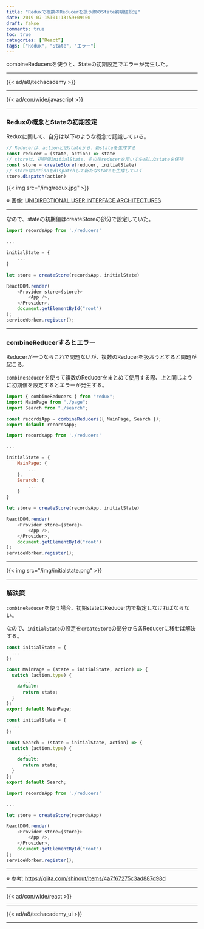 ```yaml
---
title: "Reduxで複数のReducerを扱う際のState初期値設定"
date: 2019-07-15T01:13:59+09:00
draft: fakse
comments: true
toc: true
categories: [”React”]
tags: ["Redux", "State", "エラー"]
---
```


combineReducersを使うと、Stateの初期設定でエラーが発生した。

<!--more-->

---

{{< ad/a8/techacademy >}}

---

{{< ad/con/wide/javascript >}}

---

### Reduxの概念とStateの初期設定

Reduxに関して、自分は以下のような概念で認識している。

```js
// Reducerは、actionと旧stateから、新stateを生成する
const reducer = (state, action) => state
// storeは、初期値initialState、その後reducerを用いて生成したstateを保持
const store = createStore(reducer, initialState)
// storeはactionをdispatchして新たなstateを生成していく
store.dispatch(action)
```

{{< img src="/img/redux.jpg" >}}

※ 画像: [UNIDIRECTIONAL USER INTERFACE ARCHITECTURES](https://staltz.com/unidirectional-user-interface-architectures.html)

---

なので、stateの初期値はcreateStoreの部分で設定していた。

```js
import recordsApp from './reducers'

...

initialState = {
    ...
}

let store = createStore(recordsApp, initialState)

ReactDOM.render(
    <Provider store={store}>
        <App />,
    </Provider>,
    document.getElementById("root")
);
serviceWorker.register();
```

---

### combineReducerするとエラー

Reducerが一つならこれで問題ないが、複数のReducerを扱おうとすると問題が起こる。

`combineReducer`を使って複数のReducerをまとめて使用する際、上と同じように初期値を設定するとエラーが発生する。

```js
import { combineReducers } from "redux";
import MainPage from "./page";
import Search from "./search";

const recordsApp = combineReducers({ MainPage, Search });
export default recordsApp;
```

```js
import recordsApp from './reducers'

...

initialState = {
    MainPage: {
        ...
    },
    Serarch: {
        ...
    }
}

let store = createStore(recordsApp, initialState)

ReactDOM.render(
    <Provider store={store}>
        <App />,
    </Provider>,
    document.getElementById("root")
);
serviceWorker.register();
```

---

{{< img src="/img/initialstate.png" >}}

---

### 解決策

`combineReducer`を使う場合、初期stateはReducer内で指定しなければならない。

なので、`initialState`の設定を`createStore`の部分から各Reducerに移せば解決する。

```js
const initialState = {
  ...
};

const MainPage = (state = initialState, action) => {
  switch (action.type) {
      ...
    default:
      return state;
  }
};
export default MainPage;
```

```js
const initialState = {
  ...
};

const Search = (state = initialState, action) => {
  switch (action.type) {
      ...
    default:
      return state;
  }
};
export default Search;
```

```js
import recordsApp from './reducers'

...

let store = createStore(recordsApp)

ReactDOM.render(
    <Provider store={store}>
        <App />,
    </Provider>,
    document.getElementById("root")
);
serviceWorker.register();
```

---

※ 参考: https://qiita.com/shinout/items/4a7f67275c3ad887d98d

---

{{< ad/con/wide/react >}}

---

{{< ad/a8/techacademy_ui >}}

---
